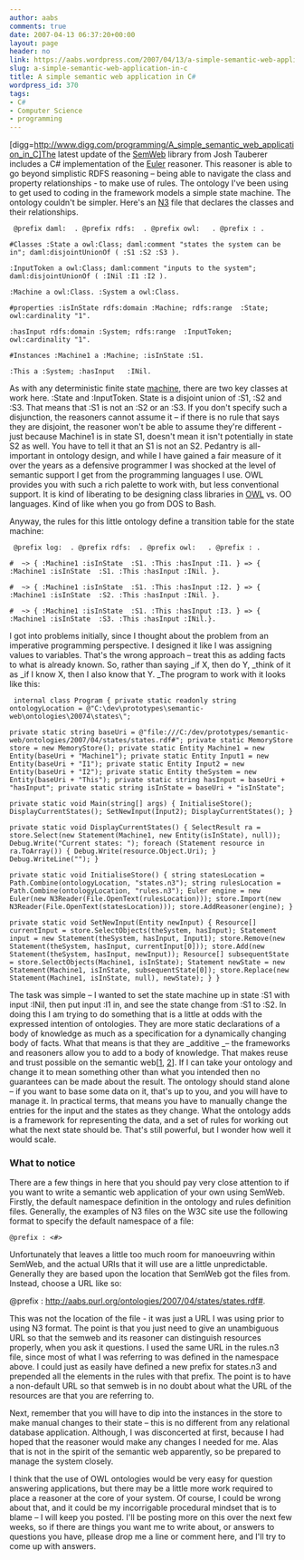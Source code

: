 ```yaml
---
author: aabs
comments: true
date: 2007-04-13 06:37:20+00:00
layout: page
header: no
link: https://aabs.wordpress.com/2007/04/13/a-simple-semantic-web-application-in-c/
slug: a-simple-semantic-web-application-in-c
title: A simple semantic web application in C#
wordpress_id: 370
tags:
- C#
- Computer Science
- programming
---
```


[digg=http://www.digg.com/programming/A_simple_semantic_web_application_in_C]The latest update of the [SemWeb](http://razor.occams.info/code/semweb/) library from Josh Tauberer includes a C# implementation of the [Euler](http://www.agfa.com/w3c/euler/) reasoner. This reasoner is able to go beyond simplistic RDFS reasoning – being able to navigate the class and property relationships - to make use of rules. The ontology I've been using to get used to coding in the framework models a simple state machine. The ontology couldn't be simpler. Here's an [N3](http://www.w3.org/2000/10/swap/Primer.html) file that declares the classes and their relationships.

`
@prefix daml:  .
@prefix rdfs:  .
@prefix owl:   .
@prefix : .`

`#Classes
:State a owl:Class;
daml:comment "states the system can be in";
daml:disjointUnionOf ( :S1 :S2 :S3 ).`

`:InputToken a owl:Class;
daml:comment "inputs to the system";
daml:disjointUnionOf ( :INil :I1 :I2 ).`

`:Machine a owl:Class.
:System a owl:Class.`

`#properties
:isInState
rdfs:domain :Machine;
rdfs:range	:State;
owl:cardinality "1".`

`:hasInput
rdfs:domain	:System;
rdfs:range	:InputToken;
owl:cardinality "1".`

`#Instances
:Machine1
a :Machine;
:isInState :S1.`

`:This a :System;
:hasInput	:INil.`

As with any deterministic finite state [machine](http://aabs.wordpress.com/2007/01/16/342/), there are two key classes at work here. :State and :InputToken. State is a disjoint union of :S1, :S2 and :S3. That means that :S1 is not an :S2 or an :S3. If you don't specify such a disjunction, the reasoners cannot assume it – if there is no rule that says they are disjoint, the reasoner won't be able to assume they're different - just because Machine1 is in state S1, doesn't mean it isn't potentially in state S2 as well. You have to tell it that an S1 is not an S2. Pedantry is all-important in ontology design, and while I have gained a fair measure of it over the years as a defensive programmer I was shocked at the level of semantic support I get from the programming languages I use. OWL provides you with such a rich palette to work with, but less conventional support. It is kind of liberating to be designing class libraries in [OWL](http://www.w3.org/2004/OWL/) vs. OO languages. Kind of like when you go from DOS to Bash.

Anyway, the rules for this little ontology define a transition table for the state machine:

`
@prefix log:  .
@prefix rdfs:  .
@prefix owl:   .
@prefix : .`

`#  ~>
{ :Machine1	:isInState	:S1. :This :hasInput :I1. }
=>
{ :Machine1	:isInState	:S1. :This :hasInput :INil. }.`

`#  ~>
{ :Machine1	:isInState	:S1. :This :hasInput :I2. }
=>
{ :Machine1	:isInState	:S2. :This :hasInput :INil. }.`

`#  ~>
{ :Machine1	:isInState	:S1. :This :hasInput :I3. }
=>
{ :Machine1	:isInState	:S3. :This :hasInput :INil.}.`

I got into problems initially, since I thought about the problem from an imperative programming perspective. I designed it like I was assigning values to variables. That's the wrong approach – treat this as adding facts to what is already known. So, rather than saying _if X, then do Y, _think of it as _if I know X, then I also know that Y. _The program to work with it looks like this:

`
internal class Program
{
private static readonly string ontologyLocation =
@"C:\dev\prototypes\semantic-web\ontologies\20074\states\";`

`private static string baseUri = @"file:///C:/dev/prototypes/semantic-web/ontologies/2007/04/states/states.rdf#";
private static MemoryStore store = new MemoryStore();
private static Entity Machine1 = new Entity(baseUri + "Machine1");
private static Entity Input1 = new Entity(baseUri + "I1");
private static Entity Input2 = new Entity(baseUri + "I2");
private static Entity theSystem = new Entity(baseUri + "This");
private static string hasInput = baseUri + "hasInput";
private static string isInState = baseUri + "isInState";`

`private static void Main(string[] args)
{
InitialiseStore();
DisplayCurrentStates();
SetNewInput(Input2);
DisplayCurrentStates();
}`

`private static void DisplayCurrentStates()
{
SelectResult ra = store.Select(new Statement(Machine1, new Entity(isInState), null));
Debug.Write("Current states: ");
foreach (Statement resource in ra.ToArray())
{
Debug.Write(resource.Object.Uri);
}
Debug.WriteLine("");
}`

`private static void InitialiseStore()
{
string statesLocation = Path.Combine(ontologyLocation, "states.n3");
string rulesLocation = Path.Combine(ontologyLocation, "rules.n3");
Euler engine = new Euler(new N3Reader(File.OpenText(rulesLocation)));
store.Import(new N3Reader(File.OpenText(statesLocation)));
store.AddReasoner(engine);
}`

`private static void SetNewInput(Entity newInput)
{
Resource[] currentInput = store.SelectObjects(theSystem, hasInput);
Statement input = new Statement(theSystem, hasInput, Input1);
store.Remove(new Statement(theSystem, hasInput, currentInput[0]));
store.Add(new Statement(theSystem, hasInput, newInput));
Resource[] subsequentState = store.SelectObjects(Machine1, isInState);
Statement newState = new Statement(Machine1, isInState, subsequentState[0]);
store.Replace(new Statement(Machine1, isInState, null), newState);
}
}`

The task was simple – I wanted to set the state machine up in state :S1 with input :INil, then put input :I1 in, and see the state change from :S1 to :S2. In doing this I am trying to do something that is a little at odds with the expressed intention of ontologies. They are more static declarations of a body of knowledge as much as a specification for a dynamically changing body of facts. What that means is that they are _additive _– the frameworks and reasoners allow you to add to a body of knowledge. That makes reuse and trust possible on the semantic web[[1](http://www.w3.org/TR/owl-semantics/rdfs.html), [2](http://www.w3.org/DesignIssues/N3Logic)]. If I can take your ontology and change it to mean something other than what you intended then no guarantees can be made about the result. The ontology should stand alone – if you want to base some data on it, that's up to you, and you will have to manage it. In practical terms, that means you have to manually change the entries for the input and the states as they change. What the ontology adds is a framework for representing the data, and a set of rules for working out what the next state should be. That's still powerful, but I wonder how well it would scale.


### What to notice


There are a few things in here that you should pay very close attention to if you want to write a semantic web application of your own using SemWeb. Firstly, the default namespace definition in the ontology and rules definition files. Generally, the examples of N3 files on the W3C site use the following format to specify the default namespace of a file:

`@prefix : <#>`

Unfortunately that leaves a little too much room for manoeuvring within SemWeb, and the actual URIs that it will use are a little unpredictable. Generally they are based upon the location that SemWeb got the files from. Instead, choose a URL like so:

@prefix : <http://aabs.purl.org/ontologies/2007/04/states/states.rdf#>.


This was not the location of the file  - it was just a URL I was using prior to using N3 format. The point is that you just need to give an unambiguous URL so that the semweb and its reasoner can distinguish resources properly, when you ask it questions. I used the same URL in the rules.n3 file, since most of what I was referring to was defined in the namespace above. I could just as easily have defined a new prefix for states.n3 and prepended all the elements in the rules with that prefix. The point is to have a non-default URL so that semweb is in no doubt about what the URL of the resources are that you are referring to.

Next, remember that you will have to dip into the instances in the store to make manual changes to their state – this is no different from any relational database application. Although, I was disconcerted at first, because I had hoped that the reasoner would make any changes I needed for me. Alas that is not in the spirit of the semantic web apparently, so be prepared to manage the system closely.

I think that the use of OWL ontologies would be very easy for question answering applications, but there may be a little more work required to place a reasoner at the core of your system. Of course, I could be wrong about that, and it could be my incorrigable procedural mindset that is to blame – I will keep you posted. I'll be posting more on this over the next few weeks, so if there are things you want me to write about, or answers to questions you have, pllease drop me a line or comment here, and I'll try to come up with answers.
